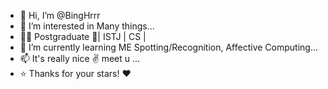 - 👋 Hi, I’m @BingHrrr
- 👀 I’m interested in Many things...
- 👨‍🎓 Postgraduate 🥇| ISTJ | CS | 
- 🌱 I’m currently learning ME Spotting/Recognition, Affective Computing...
- 📫 It's really nice ✌ meet u ...
- ⭐ Thanks for your stars! ❤️

<!---
BingHrrr/BingHrrr is a ✨ special ✨ repository because its `README.md` (this file) appears on your GitHub profile.
You can click the Preview link to take a look at your changes.
--->
